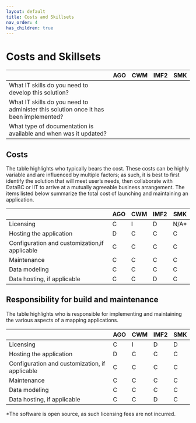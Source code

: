 ```yaml
---
layout: default
title: Costs and Skillsets
nav_order: 4
has_children: true
---
```




# Costs and Skillsets

|                                                                                    |AGO   | CWM  | IMF2 |SMK  |
|------------------------------------------------------------------------------------|------|------|------|-----|
|What IT skills do you need to develop this solution?                                 |||||
|What IT skills do you need to administer this solution once it has been implemented? |||||
|What type of documentation is available and when was it updated?                     |||||

## Costs
The table highlights who typically bears the cost. These costs can be highly variable and are influenced by multiple factors; as such, it is best to first identify the solution that will meet user’s needs, then collaborate with DataBC or IIT to arrive at a mutually agreeable business arrangement. The items listed below summarize the total cost of launching and maintaining an application.


|                                              |AGO   | CWM  | IMF2 |SMK  |
|----------------------------------------------|------|------|------|-----|
|Licensing                                     |C     |I     |D     | N/A*|
|Hosting the application                       |D     |C     |C     | C   |
|Configuration and customization,if applicable |C     |C     |C     | C   |
|Maintenance                                   |C     |C     |C     | C   |
|Data modeling                                 |C     |C     |C     | C   | 
|Data hosting, if applicable                   |C     |C     |D     | C   |

## Responsibility for build and maintenance
The table highlights who is responsible for implementing and maintaining the various aspects of a mapping applications.

|                                             |AGO  | CWM | IMF2 |SMK  |
|---------------------------------------------|-----|-----|------|-----|
Licensing                                     |C    | I   |D     | D   |
Hosting the application                       |D    | C   |C     | C   |
Configuration and customization, if applicable|C    | C   |C     | C   |
Maintenance                                   |C    | C   |C     | C   |
Data modeling                                 |C    | C   |C     | C   |
Data hosting, if applicable                   |C    | C   |D     | C   |

*The software is open source, as such licensing fees are not incurred.
